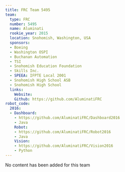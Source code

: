 ```yaml
---
title: FRC Team 5495
team:
  type: FRC
  number: 5495
  name: Aluminati
  rookie_year: 2015
  location: Snohomish, Washington, USA
  sponsors:
  - Boeing
  - Washington OSPI
  - Buchanan Automation
  - TSI
  - Snohomish Education Foundation
  - Skills Inc.
  - SPEEA: IFPTE Local 2001
  - Snohomish High School ASB
  - Snohomish High School
  links:
    Website: 
    Github: https://github.com/AluminatiFRC
robot_code:
  2016:
  - Dashboard:
    - https://github.com/AluminatiFRC/Dashboard2016
    - Java
    Robot:
    - https://github.com/AluminatiFRC/Robot2016
    - Java
    Vision:
    - https://github.com/AluminatiFRC/Vision2016
    - Python
---
```


No content has been added for this team